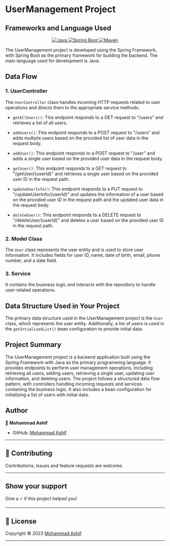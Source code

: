 # UserManagement Project 

## Frameworks and Language Used


<p align="center">
<a href="Java url">
    <img alt="Java" src="https://img.shields.io/badge/Java->=8-darkblue.svg" />
</a>
  <a href="Spring Boot url" >
    <img alt="Spring Boot" src="https://img.shields.io/badge/Spring Boot-3.0.6-brightgreen.svg" />
</a>
<a href="Maven url" >
    <img alt="Maven" src="https://img.shields.io/badge/maven-3.0.5-brightgreen.svg" />
</a>
  

</p>

The UserManagement project is developed using the Spring Framework, with Spring Boot as the primary framework for building the backend. The main language used for development is Java.

## Data Flow

### 1. UserController
The `UserController` class handles incoming HTTP requests related to user operations and directs them to the appropriate service methods.

- `getAllUsers()`: This endpoint responds to a GET request to "/users" and retrieves a list of all users.

- `addUsers()`: This endpoint responds to a POST request to "/users" and adds multiple users based on the provided list of user data in the request body.

- `addUser()`: This endpoint responds to a POST request to "/user" and adds a single user based on the provided user data in the request body.

- `getUser()`: This endpoint responds to a GET request to "/getUser/{userId}" and retrieves a single user based on the provided user ID in the request path.

- `updateUserInfo()`: This endpoint responds to a PUT request to "/updateUserInfo/{userId}" and updates the information of a user based on the provided user ID in the request path and the updated user data in the request body.

- `deleteUser()`: This endpoint responds to a DELETE request to "/deleteUser/{userId}" and deletes a user based on the provided user ID in the request path.

### 2. Model Class
The `User` class represents the user entity and is used to store user information. It includes fields for user ID, name, date of birth, email, phone number, and a date field.

### 3. Service
 It contains the business logic and interacts with the repository to handle user-related operations.

## Data Structure Used in Your Project

The primary data structure used in the UserManagement project is the `User` class, which represents the user entity. Additionally, a list of users is used in the `getIntializedList()` bean configuration to provide initial data.

## Project Summary

The UserManagement project is a backend application built using the Spring Framework with Java as the primary programming language. It provides endpoints to perform user management operations, including retrieving all users, adding users, retrieving a single user, updating user information, and deleting users. The project follows a structured data flow pattern, with controllers handling incoming requests and services containing the business logic. It also includes a bean configuration for initializing a list of users with initial data.

## Author

👤 **Mohammad Ashif**

* GitHub: [Mohammad Ashif]( https://github.com/ashifdeveloper)

    
---

## 🤝 Contributing

Contributions, issues and feature requests are welcome.
    
---
    
## Show your support

Give a ⭐️ if this project helped you!
    
---
    
## 📝 License

Copyright © 2023 [Mohammad Ashif]( https://github.com/ashifdeveloper).<br />
    
---
